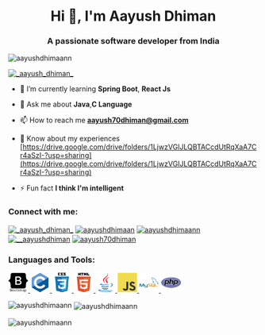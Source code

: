 <h1 align="center">Hi 👋, I'm Aayush Dhiman</h1>
<h3 align="center">A passionate software developer from India</h3>

<p align="left"> <img src="https://komarev.com/ghpvc/?username=aayushdhimaann&label=Profile%20views&color=0e75b6&style=flat" alt="aayushdhimaann" /> </p>

<p align="left"> <a href="https://twitter.com/_aayush_dhiman_" target="blank"><img src="https://img.shields.io/twitter/follow/_aayush_dhiman_?logo=twitter&style=for-the-badge" alt="_aayush_dhiman_" /></a> </p>

- 🌱 I’m currently learning **Spring Boot**, **React Js**

- 💬 Ask me about **Java**,**C Language**

- 📫 How to reach me **aayush70dhiman@gmail.com**

- 📄 Know about my experiences [https://drive.google.com/drive/folders/1LjwzVGIJLQBTACcdUtRqXaA7Cr4aSzI-?usp=sharing](https://drive.google.com/drive/folders/1LjwzVGIJLQBTACcdUtRqXaA7Cr4aSzI-?usp=sharing)

- ⚡ Fun fact **I think I'm intelligent**

<h3 align="left">Connect with me:</h3>
<p align="left">
<a href="https://twitter.com/_aayush_dhiman_" target="blank"><img align="center" src="https://raw.githubusercontent.com/rahuldkjain/github-profile-readme-generator/master/src/images/icons/Social/twitter.svg" alt="_aayush_dhiman_" height="30" width="40" /></a>
<a href="https://linkedin.com/in/aayushdhimaan" target="blank"><img align="center" src="https://raw.githubusercontent.com/rahuldkjain/github-profile-readme-generator/master/src/images/icons/Social/linked-in-alt.svg" alt="aayushdhimaan" height="30" width="40" /></a>
<a href="https://fb.com/aayushdhimaann" target="blank"><img align="center" src="https://raw.githubusercontent.com/rahuldkjain/github-profile-readme-generator/master/src/images/icons/Social/facebook.svg" alt="aayushdhimaann" height="30" width="40" /></a>
<a href="https://instagram.com/__aayushdhiman" target="blank"><img align="center" src="https://raw.githubusercontent.com/rahuldkjain/github-profile-readme-generator/master/src/images/icons/Social/instagram.svg" alt="__aayushdhiman" height="30" width="40" /></a>
<a href="https://www.hackerrank.com/aayush70dhiman" target="blank"><img align="center" src="https://raw.githubusercontent.com/rahuldkjain/github-profile-readme-generator/master/src/images/icons/Social/hackerrank.svg" alt="aayush70dhiman" height="30" width="40" /></a>
</p>

<h3 align="left">Languages and Tools:</h3>
<p align="left"> <a href="https://getbootstrap.com" target="_blank" rel="noreferrer"> <img src="https://raw.githubusercontent.com/devicons/devicon/master/icons/bootstrap/bootstrap-plain-wordmark.svg" alt="bootstrap" width="40" height="40"/> </a> <a href="https://www.cprogramming.com/" target="_blank" rel="noreferrer"> <img src="https://raw.githubusercontent.com/devicons/devicon/master/icons/c/c-original.svg" alt="c" width="40" height="40"/> </a> <a href="https://www.w3schools.com/css/" target="_blank" rel="noreferrer"> <img src="https://raw.githubusercontent.com/devicons/devicon/master/icons/css3/css3-original-wordmark.svg" alt="css3" width="40" height="40"/> </a> <a href="https://www.w3.org/html/" target="_blank" rel="noreferrer"> <img src="https://raw.githubusercontent.com/devicons/devicon/master/icons/html5/html5-original-wordmark.svg" alt="html5" width="40" height="40"/> </a> <a href="https://www.java.com" target="_blank" rel="noreferrer"> <img src="https://raw.githubusercontent.com/devicons/devicon/master/icons/java/java-original.svg" alt="java" width="40" height="40"/> </a> <a href="https://developer.mozilla.org/en-US/docs/Web/JavaScript" target="_blank" rel="noreferrer"> <img src="https://raw.githubusercontent.com/devicons/devicon/master/icons/javascript/javascript-original.svg" alt="javascript" width="40" height="40"/> </a> <a href="https://www.mysql.com/" target="_blank" rel="noreferrer"> <img src="https://raw.githubusercontent.com/devicons/devicon/master/icons/mysql/mysql-original-wordmark.svg" alt="mysql" width="40" height="40"/> </a> <a href="https://www.php.net" target="_blank" rel="noreferrer"> <img src="https://raw.githubusercontent.com/devicons/devicon/master/icons/php/php-original.svg" alt="php" width="40" height="40"/> </a> </p>

<p><img align="left" src="https://github-readme-stats.vercel.app/api/top-langs?username=aayushdhimaann&show_icons=true&locale=en&layout=compact" alt="aayushdhimaann" /></p>

<p>&nbsp;<img align="center" src="https://github-readme-stats.vercel.app/api?username=aayushdhimaann&show_icons=true&locale=en" alt="aayushdhimaann" /></p>

<p><img align="center" src="https://github-readme-streak-stats.herokuapp.com/?user=aayushdhimaann&" alt="aayushdhimaann" /></p>
